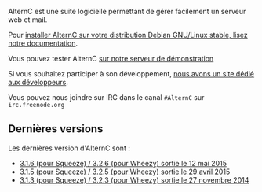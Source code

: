 
AlternC est une suite logicielle permettant de gérer facilement un serveur web et mail.

Pour [installer AlternC sur votre distribution Debian GNU/Linux stable, lisez notre documentation](/fr/install).

Vous pouvez tester AlternC [sur notre serveur de démonstration](http://demo.alternc.org/)

Si vous souhaitez participer à son développement, [nous avons un site dédié aux développeurs](http://alternc.org).

Vous pouvez nous joindre sur IRC dans le canal `#AlternC` sur `irc.freenode.org`

## Dernières versions

Les dernières version d'AlternC sont : 

* [3.1.6 (pour Squeeze) / 3.2.6 (pour Wheezy) sortie le 12 mai 2015](https://github.com/AlternC/AlternC/releases/tag/3.1.6)
* [3.1.5 (pour Squeeze) / 3.2.5 (pour Wheezy) sortie le 29 avril 2015](https://github.com/AlternC/AlternC/releases/tag/3.1.5)
* [3.1.3 (pour Squeeze) / 3.2.3 (pour Wheezy) sortie le 27 novembre 2014](https://github.com/AlternC/AlternC/releases/tag/3.1.3)
